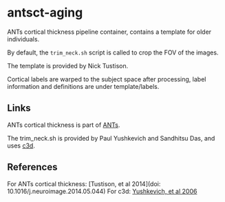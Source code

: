 # antsct-aging
ANTs cortical thickness pipeline container, contains a template for older
individuals. 

By default, the `trim_neck.sh` script is called to crop the FOV of the images.

The template is provided by Nick Tustison.

Cortical labels are warped to the subject space after processing, label
information and definitions are under template/labels.

## Links

ANTs cortical thickness is part of [ANTs](https://github.com/ANTsX/ANTs).

The trim_neck.sh is provided by Paul Yushkevich and Sandhitsu Das, and uses
[c3d](https://github.com/pyushkevich/c3d).


## References

For ANTs cortical thickness: [Tustison, et al 2014](doi: 10.1016/j.neuroimage.2014.05.044)
For c3d: [Yushkevich, et al 2006](http://dx.doi.org/10.1016/j.neuroimage.2006.01.015)
